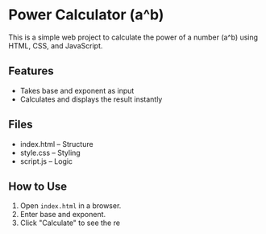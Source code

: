 # Power Calculator (a^b)

This is a simple web project to calculate the power of a number (a^b) using HTML, CSS, and JavaScript.

## Features
- Takes base and exponent as input
- Calculates and displays the result instantly

## Files
- index.html – Structure
- style.css – Styling
- script.js – Logic

## How to Use
1. Open `index.html` in a browser.
2. Enter base and exponent.
3. Click "Calculate" to see the re
